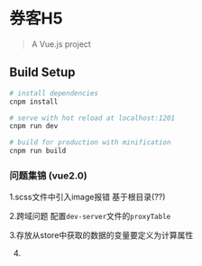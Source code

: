 # 券客H5

> A Vue.js project

## Build Setup

``` bash
# install dependencies
cnpm install

# serve with hot reload at localhost:1201
cnpm run dev

# build for production with minification
cnpm run build
```

### 问题集锦 (vue2.0)

1.scss文件中引入image报错
基于根目录(??)

2.跨域问题
配置`dev-server`文件的`proxyTable`

3.存放从store中获取的数据的变量要定义为计算属性

4.
